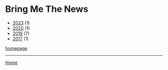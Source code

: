 # Bring Me The News

  * [2023](./bring-me-the-news-2023.md) (1)
  * [2020](./bring-me-the-news-2020.md) (1)
  * [2019](./bring-me-the-news-2019.md) (7)
  * [2017](./bring-me-the-news-2017.md) (1)

[homepage](https://bringmethenews.com/)

----

[Home](../index.md)
